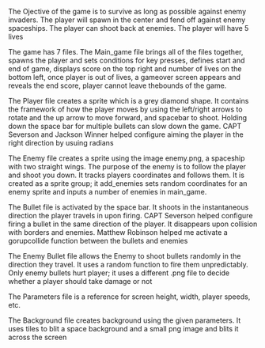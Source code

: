 The Ojective of the game is to survive as long as possible against enemy invaders. The player will spawn in the center and fend off against enemy spaceships. The player can shoot back at enemies. The player will have 5 lives

The game has 7 files. The Main_game file brings all of the files together, spawns the player and sets conditions for key presses, defines start and end of game, displays score on the top right and number of lives on the bottom left, once player is out of lives, a gameover screen appears and reveals the end score, player cannot leave thebounds of the game. 

The Player file creates a sprite which is a grey diamond shape. It contains the framework of how the player moves by using the left/right arrows to rotate and the up arrow to move forward, and spacebar to shoot. Holding down the space bar for multiple bullets can slow down the game. CAPT Severson and Jackson Winner helped configure aiming the player in the right direction by usuing radians

The Enemy file creates a sprite using the image enemy.png, a spaceship with two straight wings. The purpose of the enemy is to follow the player and shoot you down. It tracks players coordinates and follows them. It is created as a sprite group; it add_enemies sets random coordinates for an enemy sprite and inputs a number of enemies in main_game.

The Bullet file is activated by the space bar. It shoots in the instantaneous direction the player travels in upon firing. CAPT Severson helped configure firing a bullet in the same direction of the player. It disappears upon collision with borders and enemies. Matthew Robinson helped me activate a gorupcollide function between the bullets and enemies

The Enemy Bullet file allows the Enemy to shoot bullets randomly in the direction they travel. It uses a random function to fire them unpredictably. Only enemy bullets hurt player; it uses a different .png file to decide whether a player should take damage or not
  
The Parameters file is a reference for screen height, width, player speeds, etc.

The Background file creates background using the given parameters. It uses tiles to blit a space background and a small png image and blits it across the screen

